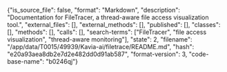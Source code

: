 {"is_source_file": false, "format": "Markdown", "description": "Documentation for FileTracer, a thread-aware file access visualization tool.", "external_files": [], "external_methods": [], "published": [], "classes": [], "methods": [], "calls": [], "search-terms": ["FileTracer", "file access visualization", "thread-aware monitoring"], "state": 2, "filename": "/app/data/T0015/49939/Kavia-ai/filetrace/README.md", "hash": "e20a93aea8db2e7d2e482dd0d91ab587", "format-version": 3, "code-base-name": "b0246qj"}
